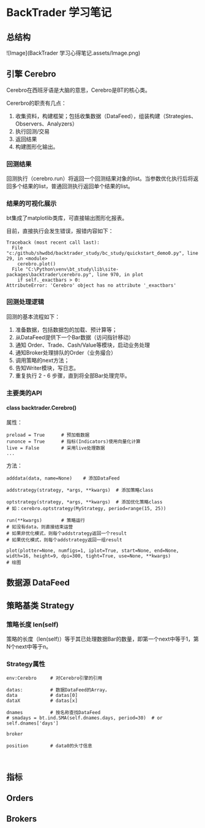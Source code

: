 # BackTrader 学习笔记



## 总结构



![Image](BackTrader 学习心得笔记.assets/Image.png)



## 引擎 Cerebro

Cerebro在西班牙语是大脑的意思，Cerebro是BT的核心类。

Cererbro的职责有几点：

1. 收集资料，构建框架；包括收集数据（DataFeed），组装构建（Strategies、Observers、Analyzers）
2. 执行回测/交易
3. 返回结果
4. 构建图形化输出。







### 回测结果

回测执行（cerebro.run）将返回一个回测结果对象的list。当参数优化执行后将返回多个结果的list，普通回测执行返回单个结果的list。

### 结果的可视化展示

bt集成了matplotlib类库，可直接输出图形化报表。

目前，直接执行会发生错误，报错内容如下：

```
Traceback (most recent call last):
  File "c:/github/shwdbd/backtrader_study/bc_study/quickstart_demo0.py", line 29, in <module>
    cerebro.plot()
  File "C:\Python\venv\bt_study\lib\site-packages\backtrader\cerebro.py", line 970, in plot
    if self._exactbars > 0:
AttributeError: 'Cerebro' object has no attribute '_exactbars'
```

### 回测处理逻辑

回测的基本流程如下：

1. 准备数据，包括数据包的加载、预计算等；
2. 从DataFeed提供下一个Bar数据（访问指针移动）
3. 通知 Order、Trade、Cash/Value等模块，启动业务处理
4. 通知Broker处理排队的Order（业务撮合）
5. 调用策略的next方法；
6. 告知Writer模块，写日志。
7. 重复执行 2 - 6 步骤，直到将全部Bar处理完毕。



### 主要类的API

#### class backtrader.Cerebro()

属性：

```
preload = True		# 预加载数据
runonce = True		# 指标(Indicators)使用向量化计算
live = False		# 采用live处理数据
...
```

方法：

```
adddata(data, name=None)	# 添加DataFeed

addstrategy(strategy, *args, **kwargs)	# 添加策略class

optstrategy(strategy, *args, **kwargs)	# 添加优化策略class
# 如：cerebro.optstrategy(MyStrategy, period=range(15, 25))

run(**kwargs)		# 策略运行
# 如没有data，则直接结束运营
# 如果非优化模式，则每个addstrategy返回一个result
# 如果优化模式，则每个addstrategy返回一组result

plot(plotter=None, numfigs=1, iplot=True, start=None, end=None, width=16, height=9, dpi=300, tight=True, use=None, **kwargs)
# 绘图

```

















## 数据源 DataFeed











## 策略基类 Strategy





### 策略长度 len(self)

策略的长度（len(self)）等于其已处理数据Bar的数量，即第一个next中等于1，第N个next中等于n。



### Strategy属性



```
env:Cerebro		# 对Cerebro引擎的引用

datas:			# 数据DataFeed的Array，
data			# datas[0]
dataX			# datas[x]

dnames			# 按名称查找DataFeed
# smadays = bt.ind.SMA(self.dnames.days, period=30)  # or self.dnames['days']

broker

position		# data0的头寸信息



```











## 指标



## Orders



## Brokers



